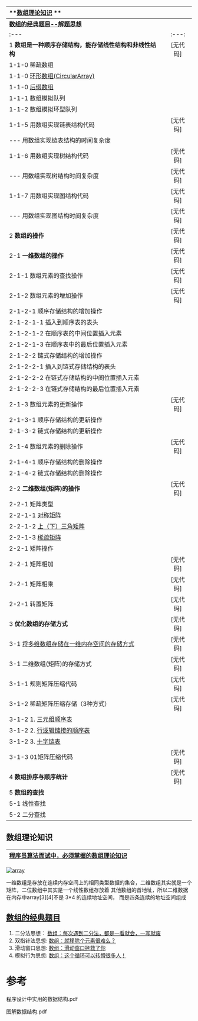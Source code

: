 
| **[数组理论知识](#数组理论知识) ** |  | 
| :--- | :---: | 
| **[数组的经典题目--解题思想](#数组的经典题目)** |  | 
| :--- | :---: | 
| 1   **数组是一种顺序存储结构，能存储线性结构和非线性结构**| [无代码] |
| 1-1-0 稀疏数组| |
| 1-1-0 [环形数组(CircularArray)](https://blog.csdn.net/sinat_36246371/article/details/78836336)||
| 1-1-0 [后缀数组](https://oi-wiki.org/string/sa/)||
| 1-1-1 数组模拟队列||
| 1-1-2 数组模拟环型队列||
| 1-1-5 用数组实现链表结构代码|[无代码]|
| ---    用数组实现链表结构的时间复杂度||
| 1-1-6 用数组实现树结构代码| [无代码]|
| ---    用数组实现树结构时间复杂度| [无代码]|
| 1-1-7 用数组实现图结构代码| [无代码]|
|---     用数组实现图结构时间复杂度| [无代码]|
| 2  **数组的操作** | [无代码] |
| 2-1 **一维数组的操作**| [无代码] |
| 2-1-1  数组元素的查找操作 | [无代码] |
| 2-1-2  数组元素的增加操作 | [无代码] |
| 2-1-2-1  顺序存储结构的增加操作||
| 2-1-2-1-1  插入到顺序表的表头||
| 2-1-2-1-2  在顺序表的中间位置插入元素||
| 2-1-2-1-3  在顺序表中的最后位置插入元素||
| 2-1-2-2  链式存储结构的增加操作||
| 2-1-2-2-1  插入到链式存储结构的表头||
| 2-1-2-2-2  在链式存储结构的中间位置插入元素||
| 2-1-2-2-3  在链式存储结构的最后位置插入元素||
| 2-1-3  数组元素的更新操作 | [无代码] |
| 2-1-3-1  顺序存储结构的更新操作||
| 2-1-3-2  链式存储结构的更新操作||
| 2-1-4  数组元素的删除操作 | [无代码] |
| 2-1-4-1  顺序存储结构的删除操作||
| 2-1-4-2  链式存储结构的删除操作||
| 2-2  **二维数组(矩阵)的操作** | [无代码] |
| 2-2-1   矩阵类型||
| 2-2-1-1 [对称矩阵](http://data.biancheng.net/view/183.html)||
| 2-2-1-2 [上（下）三角矩阵](http://data.biancheng.net/view/183.html) ||
| 2-2-1-3 [稀疏矩阵](http://data.biancheng.net/view/183.html) ||
| 2-2-1   矩阵操作||
| 2-2-1 矩阵相加| [无代码] |
| 2-2-1 矩阵相乘| [无代码] |
| 2-2-1 转置矩阵| [无代码] |
| 3  **优化数组的存储方式**| [无代码] |
| 3-1 [将多维数组存储在一维内存空间的存储方式](http://data.biancheng.net/view/182.html)| [无代码] |
| 3-1 二维数组(矩阵)的存储方式|[无代码] |
| 3-1-1  规则矩阵压缩代码| [无代码] |
| 3-1-2  稀疏矩阵压缩存储（3种方式）| [无代码] |
| 3-1-2  1. [三元组顺序表](http://data.biancheng.net/view/184.html) ||
| 3-1-2  2. [行逻辑链接的顺序表](http://data.biancheng.net/view/185.html)||
| 3-1-2  3. [十字链表](http://data.biancheng.net/view/186.html)||
| 3-1-3  01矩阵压缩代码| [无代码] |
| 4  **数组排序与顺序统计**| [无代码] |
| 5  **数组的查找**  ||
| 5-1 线性查找||
| 5-2 二分查找||


## 数组理论知识

  [程序员算法面试中，必须掌握的数组理论知识](https://mp.weixin.qq.com/s?__biz=MzUxNjY5NTYxNA==&mid=2247483956&idx=1&sn=2e63f2ed9d6711fb3485533c178a4ad0&scene=21#wechat_redirect)|
  ---|

   <a href="https://ibb.co/cLx9FP8"><img src="https://i.ibb.co/DpLFCNM/array.png" alt="array" border="0"></a>
 
  
   一维数组是存放在连续内存空间上的相同类型数据的集合，二维数组其实就是一个矩阵，二位数组中其实是一个线性数组存放着 其他数组的首地址，所以二维数据在内存中array[3][4]不是 3*4 的连续地址空间，
   而是四条连续的地址空间组成
  
## [数组的经典题目](https://mp.weixin.qq.com/s/LIfQFRJBH5ENTZpvixHEmg)
   
   1. 二分法思想： [数组：每次遇到二分法，都是一看就会，一写就废](https://mp.weixin.qq.com/s?__biz=MzUxNjY5NTYxNA==&mid=2247484289&idx=1&sn=929fee0ac9f308a863a4fc4e2e44506e&scene=21#wechat_redirect)
   2. 双指针法思想: [数组：就移除个元素很难么？](https://mp.weixin.qq.com/s?__biz=MzUxNjY5NTYxNA==&mid=2247484304&idx=1&sn=ad2e11d171f74ad772fd23b10142e3f3&scene=21#wechat_redirect)
   3. 滑动窗口思想: [数组：滑动窗口拯救了你](https://mp.weixin.qq.com/s?__biz=MzUxNjY5NTYxNA==&mid=2247484315&idx=1&sn=414b885abba34abfd8d9f35c9f61b857&scene=21#wechat_redirect)
   4. 模拟行为思想: [数组：这个循环可以转懵很多人！](https://mp.weixin.qq.com/s?__biz=MzUxNjY5NTYxNA==&mid=2247484331&idx=1&sn=dc41b2ba53227743f6a1b0433f9db6ef&scene=21#wechat_redirect)




# 参考

程序设计中实用的数据结构.pdf

图解数据结构.pdf
